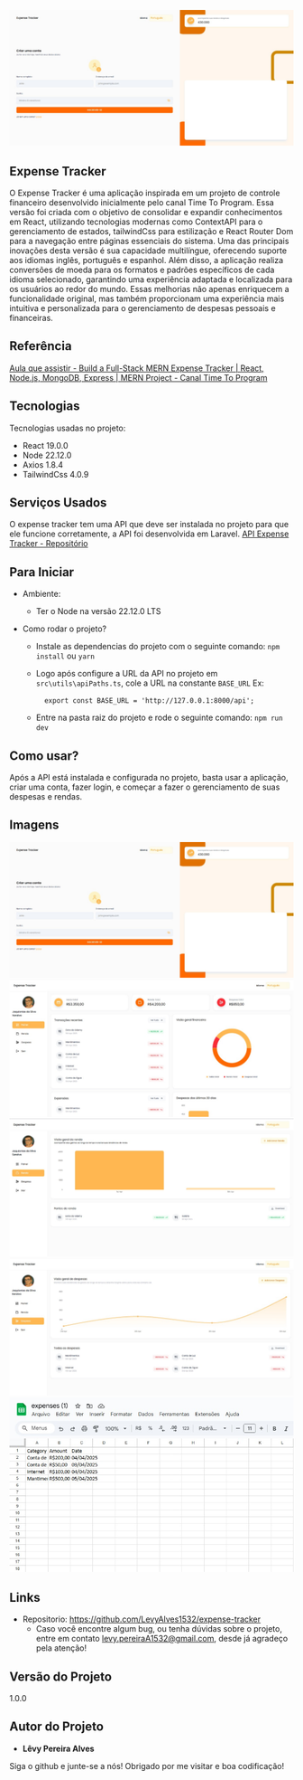 ![Imagem inicial do projeto](https://github.com/LevyAlves1532/expense-tracker/blob/master/readme/register.jpg)

## Expense Tracker
O Expense Tracker é uma aplicação inspirada em um projeto de controle financeiro desenvolvido inicialmente pelo canal Time To Program. Essa versão foi criada com o objetivo de consolidar e expandir conhecimentos em React, utilizando tecnologias modernas como ContextAPI para o gerenciamento de estados, tailwindCss para estilização e React Router Dom para a navegação entre páginas essenciais do sistema.
Uma das principais inovações desta versão é sua capacidade multilíngue, oferecendo suporte aos idiomas inglês, português e espanhol. Além disso, a aplicação realiza conversões de moeda para os formatos e padrões específicos de cada idioma selecionado, garantindo uma experiência adaptada e localizada para os usuários ao redor do mundo.
Essas melhorias não apenas enriquecem a funcionalidade original, mas também proporcionam uma experiência mais intuitiva e personalizada para o gerenciamento de despesas pessoais e financeiras.

## Referência
[Aula que assistir - Build a Full-Stack MERN Expense Tracker | React, Node.js, MongoDB, Express | MERN Project - Canal Time To Program](https://www.youtube.com/watch?v=PQnbtnsYUho)

## Tecnologias

Tecnologias usadas no projeto:

  * React 19.0.0
  * Node 22.12.0
  * Axios 1.8.4
  * TailwindCss 4.0.9

## Serviços Usados

O expense tracker tem uma API que deve ser instalada no projeto para que ele funcione corretamente, a API foi desenvolvida em Laravel.
[API Expense Tracker - Repositório](https://github.com/LevyAlves1532/api-expense-tracker)

## Para Iniciar

  * Ambiente:
    - Ter o Node na versão 22.12.0 LTS
  
  * Como rodar o projeto?
    - Instale as dependencias do projeto com o seguinte comando: `npm install` ou `yarn`
    - Logo após configure a URL da API no projeto em `src\utils\apiPaths.ts`, cole a URL na constante `BASE_URL`
      Ex:
      ```
        export const BASE_URL = 'http://127.0.0.1:8000/api';
      ```

    - Entre na pasta raiz do projeto e rode o seguinte comando: `npm run dev`

## Como usar?

Após a API está instalada e configurada no projeto, basta usar a aplicação, criar uma conta, fazer login, e começar a fazer o gerenciamento de suas despesas e rendas.

## Imagens

![Página de cadastro](https://github.com/LevyAlves1532/expense-tracker/blob/master/readme/register.jpg)
![Página do dashboard](https://github.com/LevyAlves1532/expense-tracker/blob/master/readme/dashboard.jpg)
![Página das rendas](https://github.com/LevyAlves1532/expense-tracker/blob/master/readme/incomes.jpg)
![Página das despesas](https://github.com/LevyAlves1532/expense-tracker/blob/master/readme/expenses.jpg)
![Relatório de desepesas em excel](https://github.com/LevyAlves1532/expense-tracker/blob/master/readme/report-expenses.jpg)

## Links

  * Repositorio: https://github.com/LevyAlves1532/expense-tracker
    - Caso você encontre algum bug, ou tenha dúvidas sobre o projeto, entre em contato levy.pereiraA1532@gmail.com, desde já agradeço pela atenção!

  ## Versão do Projeto

  1.0.0

  ## Autor do Projeto

  * **Lêvy Pereira Alves**

  Siga o github e junte-se a nós!
  Obrigado por me visitar e boa codificação!
